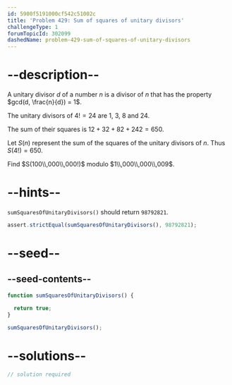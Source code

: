 ```yaml
---
id: 5900f5191000cf542c51002c
title: 'Problem 429: Sum of squares of unitary divisors'
challengeType: 1
forumTopicId: 302099
dashedName: problem-429-sum-of-squares-of-unitary-divisors
---
```


# --description--

A unitary divisor $d$ of a number $n$ is a divisor of $n$ that has the property $gcd(d, \frac{n}{d}) = 1$.

The unitary divisors of $4! = 24$ are 1, 3, 8 and 24.

The sum of their squares is $12 + 32 + 82 + 242 = 650$.

Let $S(n)$ represent the sum of the squares of the unitary divisors of $n$. Thus $S(4!) = 650$.

Find $S(100\\,000\\,000!)$ modulo $1\\,000\\,000\\,009$.

# --hints--

`sumSquaresOfUnitaryDivisors()` should return `98792821`.

```js
assert.strictEqual(sumSquaresOfUnitaryDivisors(), 98792821);
```

# --seed--

## --seed-contents--

```js
function sumSquaresOfUnitaryDivisors() {

  return true;
}

sumSquaresOfUnitaryDivisors();
```

# --solutions--

```js
// solution required
```
